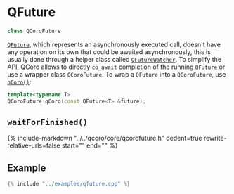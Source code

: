 # QFuture

```cpp
class QCoroFuture
```

[`QFuture`][qdoc-qfuture], which represents an asynchronously executed call, doesn't have any
operation on its own that could be awaited asynchronously, this is usually done through a helper
class called [`QFutureWatcher`][qdoc-qfuturewatcher]. To simplify the API, QCoro allows to directly
`co_await` completion of the running `QFuture` or use a wrapper class `QCoroFuture`. To wrap
a `QFuture` into a `QCoroFuture`, use [`qCoro()`][qcoro-coro]:

```cpp
template<typename T>
QCoroFuture qCoro(const QFuture<T> &future);
```

## `waitForFinished()`

{%
    include-markdown "../../qcoro/core/qcorofuture.h"
        dedent=true
        rewrite-relative-urls=false
        start="<!-- doc-waitForFinished-start -->"
        end="<!-- doc-waitForFinished-end -->"
%}


## Example

```cpp
{% include "../examples/qfuture.cpp" %}
```

[qdoc-qfuture]: https://doc.qt.io/qt-5/qfuture.html
[qdoc-qfuturewatcher]: https://doc.qt.io/qt-5/qfuturewatcher.html
[qcoro-coro]: coro.md
